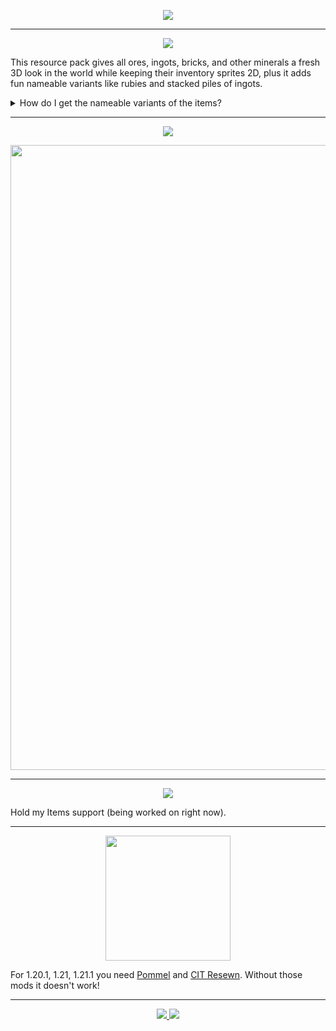 <p align="center">
    <img src="https://cdn.modrinth.com/data/cached_images/70754c2402ddab44035c43e1f7342666a16cbea6.png">
</p>
<hr>

<p align="center">
    <img src="https://cdn.modrinth.com/data/cached_images/544fc57b9a21a325eee57a4dac2929118828354c.png">
</p>

This resource pack gives all ores, ingots, bricks, and other minerals a fresh 3D look in the world while keeping their inventory sprites 2D, plus it adds fun nameable variants like rubies and stacked piles of ingots.

<details>
<summary>How do I get the nameable variants of the items?</summary>

I'll explain this by using the iron ingot item as an example. Put the iron ingot item in an anvil and change the name to "Iron Ingots" It's very important to have the correct capitalizations for the words (so "Iron Ingots" not "iron ingots").

## Available Named Variants:


```
"Iron Ingots" [makes the iron ingot into a stack of iron ingots]
```



```
"Copper Ingots" [makes the copper ingot into a stack of copper ingots]
```



```
"Gold Ingots" [makes the gold ingot into a stack of gold ingots]
```



```
"Netherite Ingots" [makes the netherite ingot into a stack of netherite ingots]
```


```
"Ruby" [makes the emerald into a ruby]
```

  
</details>

<hr>

<p align="center">
  <img src="https://cdn.modrinth.com/data/cached_images/373f1e9411a98e4063f0dc4b7109bd2c9f4f0cb8.png">
</p>

<p align="center">
  <img width="1000" src="https://cdn.modrinth.com/data/cached_images/01cb9611f4000b073443e34bf75e0c9608a2e80f_0.webp">
</p>

<hr>

<p align="center">
  <img src="https://cdn.modrinth.com/data/cached_images/dd75719439bc0598a7b539b72596236cec26c563.png">
</p>

Hold my Items support (being worked on right now).

<hr>

<p align="center">
  <img width="200" src="https://cdn.modrinth.com/data/cached_images/08184a943c20a52d8ec9bf3df737d5297131e1d5.png">
</p>

For 1.20.1, 1.21, 1.21.1 you need [Pommel](https://modrinth.com/mod/pommel-held-item-models) and [CIT Resewn](https://modrinth.com/mod/cit-resewn). Without those mods it doesn't work!
</p>

<hr>

<p align="center">
  <a href="https://discord.gg/qYmm3UGPsy">
    <img src="https://cdn.modrinth.com/data/cached_images/223946cf7c1866b68a091930fb10fdab54178c37.png">
    </img>
  </a>
  <a href="https://youtube.com/@swip">
    <img src="https://cdn.modrinth.com/data/cached_images/d015f2781ee0c54026d4ba4e2fcb56bd765f570e.png">
    </img>
  </a>
</p>
